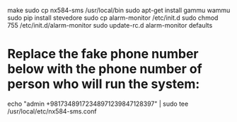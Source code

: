 make
sudo cp nx584-sms /usr/local/bin
sudo apt-get install gammu wammu
sudo pip install stevedore
sudo cp alarm-monitor /etc/init.d
sudo chmod 755 /etc/init.d/alarm-monitor
sudo update-rc.d alarm-monitor defaults
# Replace the fake phone number below with the phone number of person who will run the system:
echo "admin +98173489172348971239847128397" | sudo tee /usr/local/etc/nx584-sms.conf